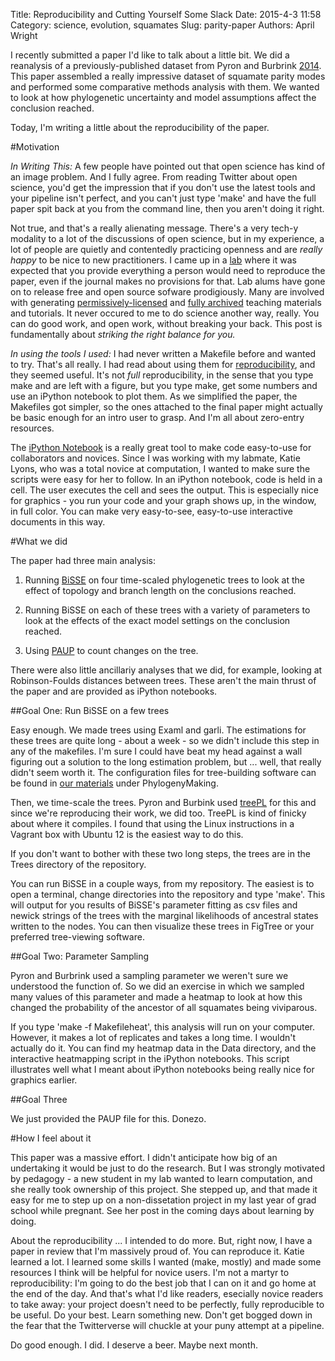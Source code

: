 Title: Reproducibility and Cutting Yourself Some Slack
Date: 2015-4-3 11:58
Category: science, evolution, squamates
Slug: parity-paper
Authors: April Wright

I recently submitted a paper I'd like to talk about a little bit. We did a reanalysis of a previously-published dataset from Pyron and Burbrink [2014](http://onlinelibrary.wiley.com/doi/10.1111/ele.12168/full). This paper assembled a really impressive dataset of squamate parity modes and performed some comparative methods analysis with them. We wanted to look at how phylogenetic uncertainty and model assumptions affect the conclusion reached. 

Today, I'm writing a little about the reproducibility of the paper.

#Motivation

*In Writing This:* A few people have pointed out that open science has kind of an image problem. And I fully agree. From reading Twitter about open science, you'd get the impression that if you don't use the latest tools and your pipeline isn't perfect, and you can't just type 'make' and have the full paper spit back at you from the command line, then you aren't doing it right. 

Not true, and that's a really alienating message. There's a very tech-y modality to a lot of the discussions of open science, but in my experience, a lot of people are quietly and contentedly practicing openness and are _really happy_ to be nice to new practitioners. I came up in a [lab](http://www.zo.utexas.edu/faculty/antisense/) where it was expected that you provide everything a person would need to reproduce the paper, even if the journal makes no provisions for that. Lab alums have gone on to release free and open source sofware prodigiously. Many are involved with generating [permissively-licensed](http://treethinkers.org) and [fully archived](https://molevol.mbl.edu/index.php/Main_Page) teaching materials and tutorials. It never occured to me to do science another way, really. You can do good work, and open work, without breaking your back. This post is fundamentally about *striking the right balance for you.*

*In using the tools I used:* I had never written a Makefile before and wanted to try. That's all really. I had read about using them for [reproducibility](https://ropensci.org/blog/2014/06/09/reproducibility/), and they seemed useful. It's not *full* reproducibility, in the sense that you type make and are left with a figure, but you type make, get some numbers and use an iPython notebook to plot them. As we simplified the paper, the Makefiles got simpler, so the ones attached to the final paper might actually be basic enough for an intro user to grasp. And I'm all about zero-entry resources.

The [iPython Notebook](http://ipython.org/notebook.html) is a really great tool to make code easy-to-use for collaborators and novices. Since I was working with my labmate, Katie Lyons, who was a total novice at computation, I wanted to make sure the scripts were easy for her to follow. In an iPython notebook, code is held in a cell. The user executes the cell and sees the output. This is especially nice for graphics -  you run your code and your graph shows up, in the window, in full color. You can make very easy-to-see, easy-to-use interactive documents in this way.

#What we did

The paper had three main analysis:
1) Running [BiSSE](http://www.zoology.ubc.ca/~fitzjohn/diversitree.docs/) on four time-scaled phylogenetic trees to look at the effect of topology and branch length on the conclusions reached.

2) Running BiSSE on each of these trees with a variety of parameters to look at the effects of the exact model settings on the conclusion reached.

3) Using [PAUP](http://paup.csit.fsu.edu/) to count changes on the tree.


There were also little ancillariy analyses that we did, for example, looking at Robinson-Foulds distances between trees. These aren't the main thrust of the paper and are provided as iPython notebooks.

##Goal One: Run BiSSE on a few trees

Easy enough. We made trees using Examl and garli. The estimations for these trees are quite long - about a week - so we didn't include this step in any of the makefiles. I'm sure I could have beat my head against a wall figuring out a solution to the long estimation problem, but ... well, that really didn't seem worth it. The configuration files for tree-building software can be found in [our materials](http://wrightaprilm.github.io/ParityPaper/) under PhylogenyMaking. 

Then, we time-scale the trees. Pyron and Burbink used [treePL](https://github.com/blackrim/treePL) for this and since we're reproducing their work, we did too. TreePL is kind of finicky about where it compiles. I found that using the Linux instructions in a Vagrant box with Ubuntu 12 is the easiest way to do this. 

If you don't want to bother with these two long steps, the trees are in the Trees directory of the repository.

You can run BiSSE in a couple ways, from my repository. The easiest is to open a terminal, change directories into the repository and type 'make'. This will output for you results of BiSSE's parameter fitting as csv files and newick strings of the trees with the marginal likelihoods of ancestral states written to the nodes. You can then visualize these trees in FigTree or your preferred tree-viewing software.

##Goal Two: Parameter Sampling

Pyron and Burbrink used a sampling parameter we weren't sure we understood the function of. So we did an exercise in which we sampled many values of this parameter and made a heatmap to look at how this changed the probability of the ancestor of all squamates being viviparous. 

If you type 'make -f Makefileheat', this analysis will run on your computer. However, it makes a lot of replicates and takes a long time. I wouldn't actually do it. You can find my heatmap data in the Data directory, and the interactive heatmapping script in the iPython notebooks. This script illustrates well what I meant about iPython notebooks being really nice for graphics earlier.

##Goal Three

We just provided the PAUP file for this. Donezo.


#How I feel about it

This paper was a massive effort. I didn't anticipate how big of an undertaking it would be just to do the research. But I was strongly motivated by pedagogy - a new student in my lab wanted to learn computation, and she really took ownership of this project. She stepped up, and that made it easy for me to step up on a non-dissetation project in my last year of grad school while pregnant.  See her post in the coming days about learning by doing.

About the reproducibility ... I intended to do more. But, right now, I have a paper in review that I'm massively proud of. You can reproduce it. Katie learned a lot. I learned some skills I wanted (make, mostly) and made some resources I think will be helpful for novice users. I'm not a martyr to reproducibility: I'm going to do the best job that I can on it and go home at the end of the day. And that's what I'd like readers, esecially novice readers to take away: your project doesn't need to be perfectly, fully reproducible to be useful. Do your best. Learn something new. Don't get bogged down in the fear that the Twitterverse will chuckle at your puny attempt at a pipeline.

Do good enough. I did. I deserve a beer. Maybe next month.


 
